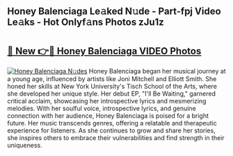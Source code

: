 ## Honey Balenciaga Le𝚊ked N𝚞de - Part-fpj Video Le𝚊ks - Hot Onlyf𝚊ns Photos zJu1z

# <h2><a href="http://ab44180.deff.icu/?id=Honey+Balenciaga">🔗 New 👉🔴 Honey Balenciaga VIDEO Photos</a></h2>

[![Honey Balenciaga N𝚞des](https://i.imgur.com/rIISA9y.gif)](http://ab44180.deff.icu/?id=Honey+Balenciaga)
Honey Balenciaga began her musical journey at a young age, influenced by artists like Joni Mitchell and Elliott Smith. She honed her skills at New York University's Tisch School of the Arts, where she developed her unique style. Her debut EP, "I'll Be Waiting," garnered critical acclaim, showcasing her introspective lyrics and mesmerizing melodies. With her soulful voice, introspective lyrics, and genuine connection with her audience, Honey Balenciaga is poised for a bright future. Her music transcends genres, offering a relatable and therapeutic experience for listeners. As she continues to grow and share her stories, she inspires others to embrace their vulnerabilities and find strength in their uniqueness.
